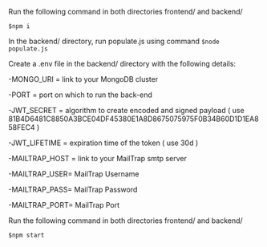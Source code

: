 Run the following command in both directories frontend/ and backend/
```
$npm i
```
In the backend/ directory, run populate.js using command `$node populate.js`


Create a .env file in the backend/ directory with the following details:

-MONGO_URI = link to your MongoDB cluster

-PORT = port on which to run the back-end 

-JWT_SECRET = algorithm to create encoded and signed payload ( use 81B4D6481C8850A3BCE04DF45380E1A8D8675075975F0B34B60D1D1EA858FEC4 )

-JWT_LIFETIME = expiration time of the token ( use 30d )

-MAILTRAP_HOST = link to your MailTrap smtp server

-MAILTRAP_USER= MailTrap Username

-MAILTRAP_PASS= MailTrap Password

-MAILTRAP_PORT= MailTrap Port


Run the following command in both directories frontend/ and backend/
```
$npm start
```
